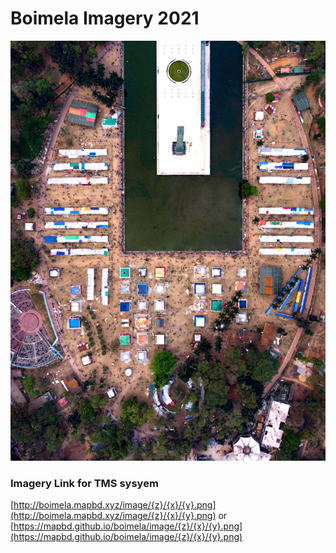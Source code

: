 # Boimela Imagery 2021

![Boimela](https://raw.githubusercontent.com/mapbd/boimela/main/img/boimela2.jpg)

### Imagery Link for TMS sysyem

[http://boimela.mapbd.xyz/image/{z}/{x}/{y}.png](http://boimela.mapbd.xyz/image/{z}/{x}/{y}.png) or [https://mapbd.github.io/boimela/image/{z}/{x}/{y}.png](https://mapbd.github.io/boimela/image/{z}/{x}/{y}.png)

